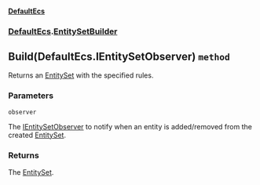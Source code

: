 #### [DefaultEcs](./DefaultEcs.md 'DefaultEcs')
### [DefaultEcs](./DefaultEcs.md#DefaultEcs 'DefaultEcs').[EntitySetBuilder](./DefaultEcs-EntitySetBuilder.md 'DefaultEcs.EntitySetBuilder')
## Build(DefaultEcs.IEntitySetObserver) `method`
Returns an [EntitySet](./DefaultEcs-EntitySet.md 'DefaultEcs.EntitySet') with the specified rules.
### Parameters

<a name='DefaultEcs-EntitySetBuilder-Build(DefaultEcs-IEntitySetObserver)-observer'></a>
`observer`

The [IEntitySetObserver](./DefaultEcs-IEntitySetObserver.md 'DefaultEcs.IEntitySetObserver') to notify when an entity is added/removed from the created [EntitySet](./DefaultEcs-EntitySet.md 'DefaultEcs.EntitySet').
### Returns
The [EntitySet](./DefaultEcs-EntitySet.md 'DefaultEcs.EntitySet').

